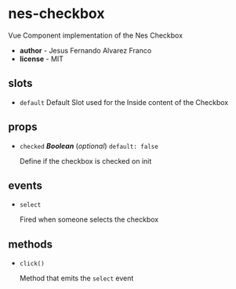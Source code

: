 # nes-checkbox 

Vue Component implementation of the Nes Checkbox 

- **author** - Jesus Fernando Alvarez Franco 
- **license** - MIT 

## slots 

- `default` Default Slot used for the Inside content of the Checkbox 

## props 

- `checked` ***Boolean*** (*optional*) `default: false` 

  Define if the checkbox is checked on init 

## events 

- `select` 

  Fired when someone selects the checkbox 

## methods 

- `click()` 

  Method that emits the `select` event 

